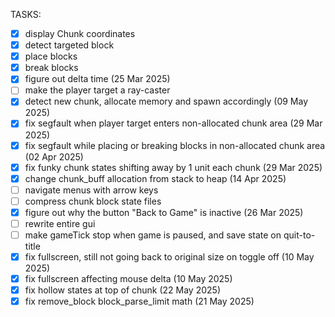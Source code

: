 TASKS:

- [x] display Chunk coordinates
- [x] detect targeted block
- [x] place blocks
- [x] break blocks
- [x] figure out delta time (25 Mar 2025)
- [ ] make the player target a ray-caster
- [x] detect new chunk, allocate memory and spawn accordingly (09 May 2025)
- [x] fix segfault when player target enters non-allocated chunk area (29 Mar 2025)
- [x] fix segfault while placing or breaking blocks in non-allocated chunk area (02 Apr 2025)
- [x] fix funky chunk states shifting away by 1 unit each chunk (29 Mar 2025)
- [x] change chunk_buff allocation from stack to heap (14 Apr 2025)
- [ ] navigate menus with arrow keys
- [ ] compress chunk block state files
- [x] figure out why the button "Back to Game" is inactive (26 Mar 2025)
- [ ] rewrite entire gui
- [ ] make gameTick stop when game is paused, and save state on quit-to-title
- [x] fix fullscreen, still not going back to original size on toggle off (10 May 2025)
- [x] fix fullscreen affecting mouse delta (10 May 2025)
- [x] fix hollow states at top of chunk (22 May 2025)
- [x] fix remove_block block_parse_limit math (21 May 2025)
